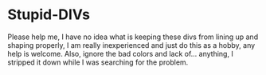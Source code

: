 Stupid-DIVs
===========

Please help me, I have no idea what is keeping these divs from lining up and shaping properly, I am really inexperienced and just do this as a hobby, any help is welcome. Also, ignore the bad colors and lack of... anything, I stripped it down while I was searching for the problem.